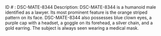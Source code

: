 ID # : DSC-MATE-8344
Description: DSC-MATE-8344 is a humanoid male identified as a lawyer. Its most prominent feature is the orange striped pattern on its face. DSC-MATE-8344 also possesses blue clown eyes, a purple cap with a headset, a goggle on its forehead, a silver chain, and a gold earring. The subject is always seen wearing a medical mask.